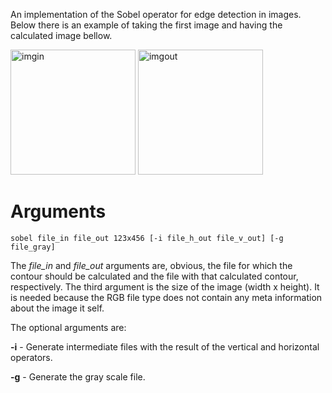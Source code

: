An implementation of the Sobel operator for edge detection in images. Below there is an example of taking the first image and having the calculated image bellow.

<img src="readme_imgs/imgin.png" alt="imgin" style="width: 200px;"/>
<img src="readme_imgs/imgout.png" alt="imgout" style="width: 200px;"/>

# Arguments

    sobel file_in file_out 123x456 [-i file_h_out file_v_out] [-g file_gray]

The *file_in* and *file_out* arguments are, obvious, the file for which the contour should be calculated and the file with that calculated contour, respectively. The third argument is the size of the image (width x height). It is needed because the RGB file type does not contain any meta information about the image it self.

The optional arguments are:

**-i** - Generate intermediate files with the result of the vertical and horizontal operators.

**-g** - Generate the gray scale file.

